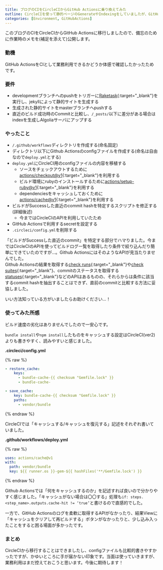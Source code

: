 ```yaml
---
title: ブログのCIをCircleCIからGitHub Actionsに乗り換えてみた
outline: CircleCIを使って静的ページのGenerateやIndexingをしていましたが、GitHub Actionsの使用感を確認するために乗り換えてみました。そのときの作業メモを公開します。
categories: [Environment, GitHubActions]
---
```


このブログのCIをCircleCIからGitHub Actionsに移行しましたので、備忘のために作業時のメモを(補足を添えて)公開します。


### 動機
GitHub ActionsをCIとして業務利用できるかどうか体感で確認したかったためです。


### 要件
* developmentブランチへのpushをトリガーに[Raketask](https://github.com/aloerina01/aloerina01.github.io/blob/development/Rakefile){:target="_blank"}を実行し、jekyllによって静的サイトを生成する
* 生成された静的サイトをmasterブランチへpushする
* 直近のビルド成功時のCommitと比較し、`/_posts/`以下に差分がある場合はindexを生成しAlgoliaサーバにアップする


### やったこと
* `/.github/workflows`ディレクトリを作成する(命名固定)
* ディレクトリ以下にGithub Actionsのconfigファイルを作成する(命名は自由なので`deploy.yml`とする)
* `deploy.yml`にCircleCI用のconfigファイルの内容を移植する
	* ソースをチェックアウトするために[actions/checkout@v1](https://github.com/actions/checkout){:target="_blank"}を利用する
	* ビルド環境にrubyのインストールするために[actions/setup-ruby@v1](https://github.com/actions/setup-ruby){:target="_blank"}を利用する
	* dependenciesをキャッシュしておくために[actions/cache@v1](https://github.com/actions/cache){:target="_blank"}を利用する
* ビルドがSuccessした直近のcommit hashを特定するスクリプトを修正する(詳細後述)
	* 今まではCircleCIのAPIを利用していたため
* GitHub Actionsで利用するsecretを設定する
* `.circleci/config.yml`を削除する
	
「ビルドがSuccessした直近のcommit」を特定する部分でハマりました。今まではCircleCIのAPIを使ってビルドログ一覧を取得したり条件で絞り込んだり簡単にできていたのですが…。Github ActionsにはそのようなAPIが見当たりませんでした。  
Github Actionsの結果を取得する[check runs](https://developer.github.com/v3/checks/runs/){:target="_blank"}や[check suites](https://developer.github.com/v3/checks/suites/){:target="_blank"}、commitのステータスを取得する[statuses](https://developer.github.com/v3/repos/statuses/){:target="_blank"}などのAPIはあるものの、それらからは条件に該当するcommit hashを抽出することはできず、直前のcommitと比較する方法に妥協しました。

いい方法知っている方がいましたらお助けください…！

### 使ってみた所感
ビルド速度の劣化はありませんでしたので一安心です。

`bundle install`や`npm install`したものをキャッシュする設定はCircleCI(ver2)よりも書きやすく、読みやすいと感じました。

**.circleci/config.yml**

{% raw %}

```yml
- restore_cache:
    keys:
      - bundle-cache-{{ checksum "Gemfile.lock" }}
      - bundle-cache-

- save_cache:
    key: bundle-cache-{{ checksum "Gemfile.lock" }}
    paths:
      - vendor/bundle
```

{% endraw %}

CircleCIでは「キャッシュする/キャッシュを復元する」記述をそれぞれ書いていました。


**.github/workflows/deploy.yml**

{% raw %}

```yml
uses: actions/cache@v1
with:
  path: vendor/bundle
  key: ${{ runner.os }}-gem-${{ hashFiles('**/Gemfile.lock') }}
```

{% endraw %}

Github Actionsでは「何をキャッシュするのか」を記述すれば良いので分かりやすく感じました。「キャッシュがない場合は〇〇する」処理も`if: steps.<step_name>.outputs.cache-hit != ‘true’`と書けるので直感的でした。

一方で、GitHub Actionsのログを柔軟に取得するAPIがなかったり、結果Viewに「キャッシュをクリアして再ビルドする」ボタンがなかったりと、少し込み入ったことをすると困る場面が多かったです。

### まとめ

CircleCIから移行することはできましたし、configファイルも比較的書きやすかったですが、かゆいところに手が届かない印象です。当面は使っていきますが、業務利用はまだ控えておこうと思います。今後に期待します！